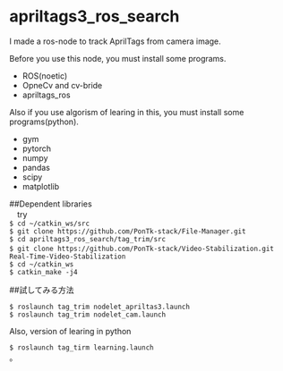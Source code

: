 # apriltags3_ros_search
I made a ros-node to track AprilTags from camera image.

Before you use this node, you must install some programs.
  * ROS(noetic)
  * OpneCv and cv-bride
  * apriltags_ros

Also if you use algorism of learing in this, you must install some programs(python).
  * gym
  * pytorch
  * numpy
  * pandas
  * scipy
  * matplotlib
  
  
##Dependent libraries  
　try  
  `$ cd ~/catkin_ws/src`  
  `$ git clone https://github.com/PonTk-stack/File-Manager.git`  
  `$ cd apriltags3_ros_search/tag_trim/src`  
  `$ git clone https://github.com/PonTk-stack/Video-Stabilization.git　Real-Time-Video-Stabilization`  
  `$ cd ~/catkin_ws`  
  `$ catkin_make -j4`  

##試してみる方法 

  `$ roslaunch tag_trim nodelet_apriltas3.launch`  
  `$ roslaunch tag_trim nodelet_cam.launch`  
   
  Also, version of learing in python  
  
  `$ roslaunch tag_tirm learning.launch`  
。
